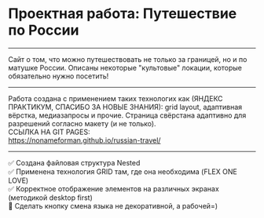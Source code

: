 # Проектная работа: Путешествие по России
____
Сайт о том, что можно путешествовать не только за границей, но и по матушке России. Описаны некоторые "культовые" локации, которые обязательно нужно посетить!  
____
Работа создана с применением таких технологих как (ЯНДЕКС ПРАКТИКУМ, СПАСИБО ЗА НОВЫЕ ЗНАНИЯ): grid layout, адаптивная вёрстка, медиазапросы и прочие. Страница свёрстана адаптивно для разрешений согласно макету (и не только).  
CСЫЛКА НА GIT PAGES:  
https://nonameforman.github.io/russian-travel/  
____
:white_check_mark: Создана файловая структура Nested  
:white_check_mark: Применена технология GRID там, где она необходима (FLEX ONE LOVE)  
:white_check_mark: Корректное отображение элементов на различных экранах (методикой desktop first)  
:black_square_button: Сделать кнопку смена языка не декоративной, а рабочей=)
